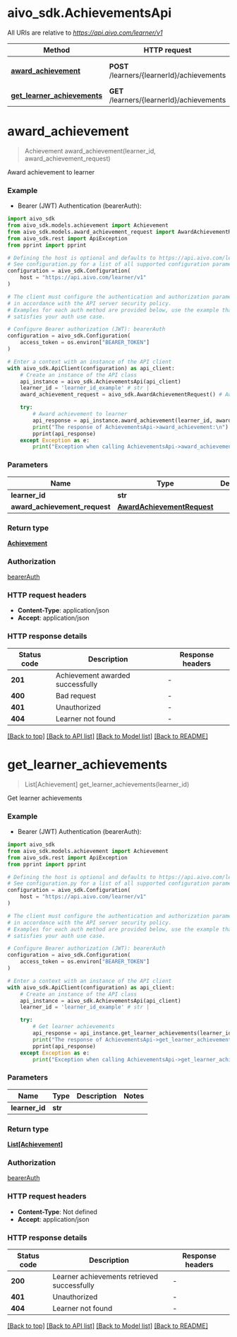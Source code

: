 # aivo_sdk.AchievementsApi

All URIs are relative to *https://api.aivo.com/learner/v1*

Method | HTTP request | Description
------------- | ------------- | -------------
[**award_achievement**](AchievementsApi.md#award_achievement) | **POST** /learners/{learnerId}/achievements | Award achievement to learner
[**get_learner_achievements**](AchievementsApi.md#get_learner_achievements) | **GET** /learners/{learnerId}/achievements | Get learner achievements


# **award_achievement**
> Achievement award_achievement(learner_id, award_achievement_request)

Award achievement to learner

### Example

* Bearer (JWT) Authentication (bearerAuth):

```python
import aivo_sdk
from aivo_sdk.models.achievement import Achievement
from aivo_sdk.models.award_achievement_request import AwardAchievementRequest
from aivo_sdk.rest import ApiException
from pprint import pprint

# Defining the host is optional and defaults to https://api.aivo.com/learner/v1
# See configuration.py for a list of all supported configuration parameters.
configuration = aivo_sdk.Configuration(
    host = "https://api.aivo.com/learner/v1"
)

# The client must configure the authentication and authorization parameters
# in accordance with the API server security policy.
# Examples for each auth method are provided below, use the example that
# satisfies your auth use case.

# Configure Bearer authorization (JWT): bearerAuth
configuration = aivo_sdk.Configuration(
    access_token = os.environ["BEARER_TOKEN"]
)

# Enter a context with an instance of the API client
with aivo_sdk.ApiClient(configuration) as api_client:
    # Create an instance of the API class
    api_instance = aivo_sdk.AchievementsApi(api_client)
    learner_id = 'learner_id_example' # str | 
    award_achievement_request = aivo_sdk.AwardAchievementRequest() # AwardAchievementRequest | 

    try:
        # Award achievement to learner
        api_response = api_instance.award_achievement(learner_id, award_achievement_request)
        print("The response of AchievementsApi->award_achievement:\n")
        pprint(api_response)
    except Exception as e:
        print("Exception when calling AchievementsApi->award_achievement: %s\n" % e)
```



### Parameters


Name | Type | Description  | Notes
------------- | ------------- | ------------- | -------------
 **learner_id** | **str**|  | 
 **award_achievement_request** | [**AwardAchievementRequest**](AwardAchievementRequest.md)|  | 

### Return type

[**Achievement**](Achievement.md)

### Authorization

[bearerAuth](../README.md#bearerAuth)

### HTTP request headers

 - **Content-Type**: application/json
 - **Accept**: application/json

### HTTP response details

| Status code | Description | Response headers |
|-------------|-------------|------------------|
**201** | Achievement awarded successfully |  -  |
**400** | Bad request |  -  |
**401** | Unauthorized |  -  |
**404** | Learner not found |  -  |

[[Back to top]](#) [[Back to API list]](../README.md#documentation-for-api-endpoints) [[Back to Model list]](../README.md#documentation-for-models) [[Back to README]](../README.md)

# **get_learner_achievements**
> List[Achievement] get_learner_achievements(learner_id)

Get learner achievements

### Example

* Bearer (JWT) Authentication (bearerAuth):

```python
import aivo_sdk
from aivo_sdk.models.achievement import Achievement
from aivo_sdk.rest import ApiException
from pprint import pprint

# Defining the host is optional and defaults to https://api.aivo.com/learner/v1
# See configuration.py for a list of all supported configuration parameters.
configuration = aivo_sdk.Configuration(
    host = "https://api.aivo.com/learner/v1"
)

# The client must configure the authentication and authorization parameters
# in accordance with the API server security policy.
# Examples for each auth method are provided below, use the example that
# satisfies your auth use case.

# Configure Bearer authorization (JWT): bearerAuth
configuration = aivo_sdk.Configuration(
    access_token = os.environ["BEARER_TOKEN"]
)

# Enter a context with an instance of the API client
with aivo_sdk.ApiClient(configuration) as api_client:
    # Create an instance of the API class
    api_instance = aivo_sdk.AchievementsApi(api_client)
    learner_id = 'learner_id_example' # str | 

    try:
        # Get learner achievements
        api_response = api_instance.get_learner_achievements(learner_id)
        print("The response of AchievementsApi->get_learner_achievements:\n")
        pprint(api_response)
    except Exception as e:
        print("Exception when calling AchievementsApi->get_learner_achievements: %s\n" % e)
```



### Parameters


Name | Type | Description  | Notes
------------- | ------------- | ------------- | -------------
 **learner_id** | **str**|  | 

### Return type

[**List[Achievement]**](Achievement.md)

### Authorization

[bearerAuth](../README.md#bearerAuth)

### HTTP request headers

 - **Content-Type**: Not defined
 - **Accept**: application/json

### HTTP response details

| Status code | Description | Response headers |
|-------------|-------------|------------------|
**200** | Learner achievements retrieved successfully |  -  |
**401** | Unauthorized |  -  |
**404** | Learner not found |  -  |

[[Back to top]](#) [[Back to API list]](../README.md#documentation-for-api-endpoints) [[Back to Model list]](../README.md#documentation-for-models) [[Back to README]](../README.md)

